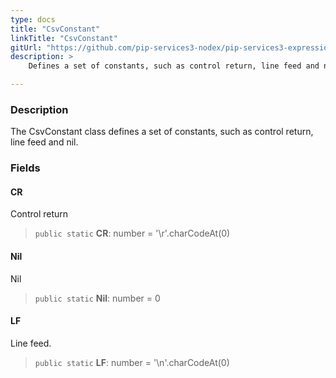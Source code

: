 ```yaml
---
type: docs
title: "CsvConstant"
linkTitle: "CsvConstant"
gitUrl: "https://github.com/pip-services3-nodex/pip-services3-expressions-nodex"
description: > 
    Defines a set of constants, such as control return, line feed and nil.

---
```


### Description

The CsvConstant class defines a set of constants, such as control return, line feed and nil.

### Fields

<span class="hide-title-link">

#### CR
Control return
> `public static` **CR**: number = '\r'.charCodeAt(0)

#### Nil
Nil
> `public static` **Nil**: number = 0

#### LF
Line feed.
> `public static` **LF**: number = '\n'.charCodeAt(0)

</span>
